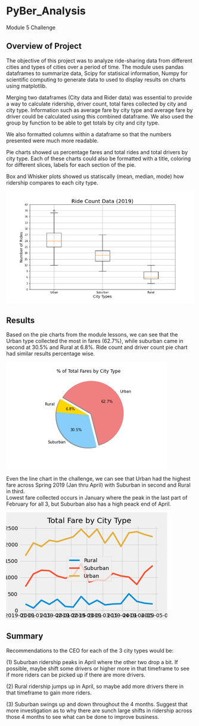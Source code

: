 # PyBer_Analysis
Module 5 Challenge
## Overview of Project
The objective of this project was to analyze ride-sharing data from different cities and types of cities over a period of time.  The module 
uses pandas dataframes to summarize data, Scipy for statisical information,  Numpy for scientific computing to generate data to used to 
display results on charts using matplotlib.  

Merging two dataframes (City data and Rider data) was essential to provide a way to calculate ridership, driver count, total fares collected by 
city and city type.  Information such as average fare by city type and average fare by driver could be calculated using this combined dataframe.
We also used the group by function to be able to get totals by city and city type.

We also formatted columns within a dataframe so that the numbers presented were much more readable.

Pie charts showed us percentage fares and total rides and total drivers  by city type.   Each of these charts could also be formatted
with a title, coloring for different slices, labels for each section of the pie.

Box and Whisker plots showed us statiscally (mean, median, mode) how ridership compares to each city type.

![Box and Whisker Fares by City Type](https://github.com/gaudiom4git/PyBer_Analysis/blob/main/analysis/Fig2.png)

## Results

Based on the pie charts from the module lessons, we can see that the Urban type collected the most in fares (62.7%), while suburban came in second at 30.5% and Rural at 6.8%.
Ride count and driver count pie chart had similar results percentage wise.

![Fares by City Type](https://github.com/gaudiom4git/PyBer_Analysis/blob/main/analysis/Fig5.png)

Even the line chart in the challenge, we can see that Urban had the highest fare across Spring 2019 (Jan thru April) with Suburban in second and Rural in third.  
Lowest fare collected occurs in January where the peak in the last part of February for all 3, but Suburban also has a high peack end of April. 

![Fares by City Type](https://github.com/gaudiom4git/PyBer_Analysis/blob/main/analysis/PyBer_fare_summary.png)

## Summary

Recommendations to the CEO for each of the 3 city types would be:

(1) Suburban ridership peaks in April where the other two drop a bit.  If possible, maybe shift some drivers or higher more in that timeframe to see if
more riders can be picked up if there are more drivers.

(2) Rural ridership jumps up in April, so maybe add more drivers there in that timeframe to gain more riders.

(3) Suburban swings up and down throughout the 4 months.  Suggest that more investigation as to why there are sunch large shifts in ridership across those 4
months to see what can be done to improve business.